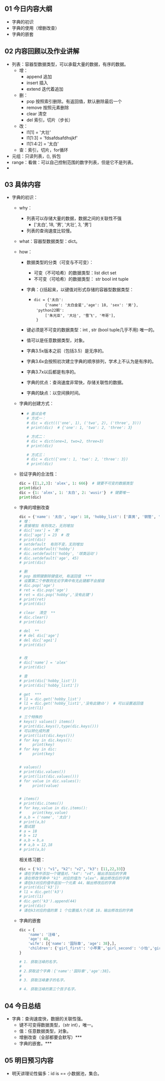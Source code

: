 ## 01 今日内容大纲

+ 字典的初识
+ 字典的使用（增删改查）
+ 字典的嵌套

## 02 内容回顾以及作业讲解

+ 列表：容器型数据类型，可以承载大量的数据，有序的数据。
  + 增：
    + append 追加
    + insert 插入
    + extend 迭代着追加
  + 删：
    + pop 按照索引删除。有返回值，默认删除最后一个
    + remove 按照元素删除
    + clear 清空
    + del  索引，切片（步长）
  + 改：
    + l1[1] = '大壮'
    + l1[1:3] = 'fdsafdsafdhsjkf'
    + l1[1:4:2] = '太白'
  + 查：索引，切片，for循环
+ 元组：只读列表，(), 拆包
+ range：看做：可以自己控制范围的数字列表，但是它不是列表。
+ 

## 03 具体内容

+ 字典的初识：

  + why：

    + 列表可以存储大量的数据，数据之间的关联性不强
      + ['太白', 18, '男', '大壮', 3, '男']
    + 列表的查询速度比较慢。

  + what：容器型数据类型：dict。

  + how：

    + 数据类型的分类（可变与不可变）：

      + 可变（不可哈希）的数据类型：list dict set
      + 不可变（可哈希）的数据类型： str bool int tuple

    + 字典：{}括起来，以键值对形式存储的容器型数据类型：

      + ```
        dic = {'太白':
             {'name': '太白金星','age': 18, 'sex': '男'},
         'python22期': 
             ['朱光亚', '大壮', '雪飞', '岑哥'],
         }
        ```

    + 键必须是不可变的数据类型：int , str            (bool tuple几乎不用) 唯一的。

    + 值可以是任意数据类型，对象。

    + 字典3.5x版本之前（包括3.5）是无序的。

    + 字典3.6x会按照初次建立字典的顺序排列，学术上不认为是有序的。

    + 字典3.7x以后都是有序的。

    + 字典的优点：查询速度非常快，存储关联性的数据。

    + 字典的缺点：以空间换时间。

  + 字典的创建方式：

    + ```python
      # 面试会考
      # 方式一：
      # dic = dict((('one', 1), ('two', 2), ('three', 3)))
      # print(dic)  # {'one': 1, 'two': 2, 'three': 3}
      
      # 方式二：
      # dic = dict(one=1, two=2, three=3)
      # print(dic)
      
      # 方式三：
      # dic = dict({'one': 1, 'two': 2, 'three': 3})
      # print(dic)
      ```

  + 验证字典的合法性：

    ```python
    dic = {[1,2,3]: 'alex', 1: 666}  # 键要不可变的数据类型
    print(dic)
    dic = {1: 'alex', 1: '太白', 2: 'wusir'}  # 键要唯一
    print(dic)
    ```

  + 字典的增删改查

    ```python
    dic = {'name': '太白', 'age': 18, 'hobby_list': ['直男', '钢管', '开车']}
    # 增：
    # 直接增加 有则改之，无则增加
    # dic['sex'] = '男'
    # dic['age'] = 23  # 改
    # print(dic)
    # setdefault  有则不变，无则增加
    # dic.setdefault('hobby')
    # dic.setdefault('hobby', '球类运动')
    # dic.setdefault('age', 45)
    # print(dic)
    
    # 删
    # pop 按照键删除键值对, 有返回值  ***
    # 设置第二个参数则无论字典中有无此键都不会报错
    # dic.pop('age')
    # ret = dic.pop('age')
    # ret = dic.pop('hobby','没有此键')
    # print(ret)
    # print(dic)
    
    # clear  清空  **
    # dic.clear()
    # print(dic)
    
    # del  **
    # # del dic['age']
    # del dic['age1']
    # print(dic)
    
    
    # 改
    # dic['name'] = 'alex'
    # print(dic)
    
    # 查
    # print(dic['hobby_list'])
    # print(dic['hobby_list1'])
    
    # get  ***
    # l1 = dic.get('hobby_list')
    # l1 = dic.get('hobby_list1','没有此键sb')  # 可以设置返回值
    # print(l1)
    
    # 三个特殊的
    # keys() values() items()
    # print(dic.keys(),type(dic.keys()))
    # 可以转化成列表
    # print(list(dic.keys()))
    # for key in dic.keys():
    #     print(key)
    # for key in dic:
    #     print(key)
    
    
    # values()
    # print(dic.values())
    # print(list(dic.values()))
    # for value in dic.values():
    #     print(value)
    
    
    # items()
    # print(dic.items())
    # for key,value in dic.items():
    #     print(key,value)
    # a,b = ('name', '太白')
    # print(a,b)
    # 面试题
    # a = 18
    # b = 12
    # a,b = b,a
    # # a,b = 12,18
    # print(a,b)
    
    ```

    相关练习题：

    ```python
    dic = {'k1': "v1", "k2": "v2", "k3": [11,22,33]}
    # 请在字典中添加一个键值对，"k4": "v4"，输出添加后的字典
    # 请在修改字典中 "k1" 对应的值为 "alex"，输出修改后的字典
    # 请在k3对应的值中追加一个元素 44，输出修改后的字典
    # print(dic['k3'])
    # l1 = dic.get('k3')
    # print(l1)
    # dic.get('k3').append(44)
    # print(dic)
    # 请在k3对应的值的第 1 个位置插入个元素 18，输出修改后的字典
    ```

  + 字典的嵌套

    ```python
    dic = {
        'name': '汪峰',
        'age': 48,
        'wife': [{'name': '国际章', 'age': 38},],
        'children': {'girl_first': '小苹果','girl_second': '小怡','girl_three': '顶顶'}
    }
    
    # 1. 获取汪峰的名字。
    #
    # 2.获取这个字典：{'name':'国际章','age':38}。
    #
    # 3. 获取汪峰妻子的名字。
    
    # 4. 获取汪峰的第三个孩子名字。
    ```

    

## 04 今日总结

+ 字典：查询速度快，数据的关联性强。
  + 键不可变得数据类型，（str int），唯一。
  + 值：任意数据类型，对象。
  + 增删改查（全部都要会默写）***
  + 字典的嵌套。***

## 05 明日预习内容

+ 明天讲理论性偏多：id is == 小数据池，集合。